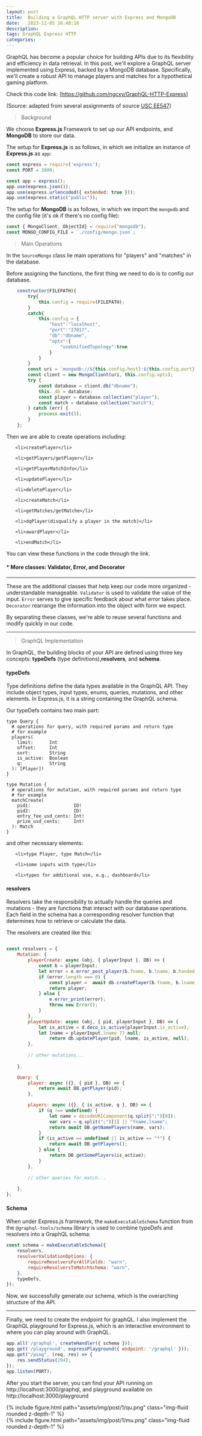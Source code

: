 ```yaml
---
layout: post
title:  Building a GraphQL HTTP server with Express and MongoDB
date:   2023-12-05 16:40:16
description: 
tags: GraphQL Express HTTP
categories: 
---
```


GraphQL has become a popular choice for building APIs due to its flexibility and efficiency in data retrieval. 
In this post, we'll explore a GraphQL server implemented using Express, backed by a MongoDB database.
Specifically, we'll create a robust API to manage players and matches for a hypothetical gaming platform.

Check this code link: [https://github.com/ngcxy/GraphQL-HTTP-Express]

(Source: adapted from several assignments of source [USC EE547](https://web-app.usc.edu/soc/syllabus/20221/31250.pdf))

> Background

We choose **Express.js** Framework to set up our API endpoints, and **MongoDB** to store our data.

The setup for **Express.js** is as follows, in which we initialize an instance of **Express.js** as `app`:

```javascript
const express = require('express');
const PORT = 3000;

const app = express();
app.use(express.json());
app.use(express.urlencoded({ extended: true }));
app.use(express.static("public"));
```

The setup for **MongoDB** is as follows, in which we import the `mongodb` and the config file (it's ok if there's no config file):

```javascript
const { MongoClient, ObjectId} = require("mongodb");
const MONGO_CONFIG_FILE = `./config/mongo.json`;
```

> Main Operations

In the `SourceMongo` class lie main operations for "players" and "matches" in the database.

Before assigning the functions, the first thing we need to do is to config our database.

```javascript
    constructor(FILEPATH){
        try{
            this.config = require(FILEPATH);
        }
        catch{
            this.config = {
                "host":"localhost",
                "port":"27017",
                "db":"dbname",
                "opts":{
                    "useUnifiedTopology":true
                }
            }
        }
        const uri = `mongodb://${this.config.host}:${this.config.port}`;
        const client = new MongoClient(uri, this.config.opts);
        try {
            const database = client.db("dbname");
            this._db = database;
            const player = database.collection("player");
            const match = database.collection("match");
        } catch (err) {
            process.exit(5);
        }
    };
```

Then we are able to create operations including:

<ul>

    <li>createPlayer</li>

    <li>getPlayers/getPlayer</li>

    <li>getPlayerMatchInfo</li>

    <li>updatePlayer</li>

    <li>deletePlayer</li>

</ul>

<ul>

    <li>createMatch</li>

    <li>getMatches/getMatche</li>

    <li>dqPlayer(disqualify a player in the match)</li>

    <li>awardPlayer</li>

    <li>endMatch</li>

</ul>

You can view these functions in the code through the link.

#### * More classes: Validator, Error, and Decorator

---
These are the additional classes that help keep our code more organized - understandable manageable. 
`Validator` is used to validate the value of the input. 
`Error` serves to give specific feedback about what error takes place.
`Decorator` rearrange the information into the object with form we expect.

By separating these classes, we're able to reuse several functions and modify quickly in our code.

---

> GraphQL Implementation

In GraphQL, the building blocks of your API are defined using three key concepts: **typeDefs** (type definitions),**resolvers**, and **schema**.

#### typeDefs

Type definitions define the data types available in the GraphQL API. 
They include object types, input types, enums, queries, mutations, and other elements.
In Express.js, it is a string containing the GraphQL schema.

Our typeDefs contains two main part:

```text
type Query {
  # operations for query, with required params and return type
  # for example
  players(
    limit:      Int    
    offset:     Int    
    sort:       String          
    is_active:  Boolean
    q:          String
  ): [Player]!  
}
```
```text
type Mutation {
  # operations for mutation, with required params and return type
  # for example
  matchCreate(
    pid1:                ID!
    pid2:                ID!
    entry_fee_usd_cents: Int!
    prize_usd_cents:     Int!
  ): Match  
}
```

and other necessary elements:

<ul>

    <li>type Player, type Match</li>

    <li>some inputs with type</li>

    <li>types for additional use, e.g., dashboard</li>

</ul>

#### resolvers

Resolvers take the responsibility to actually handle the queries and mutations - they are functions that interact with our database operations. 
Each field in the schema has a corresponding resolver function that determines how to retrieve or calculate the data.

The resolvers are created like this:

```javascript

const resolvers = {
    Mutation: {
        playerCreate: async (obj, { playerInput }, DB) => {
            const b = playerInput;
            let error = e.error_post_player(b.fname, b.lname, b.handed, b.initial_balance_usd_cents);
            if (error.length === 0) {
                const player =  await db.createPlayer(b.fname, b.lname, handedURL2Data[b.handed], true, b.initial_balance_usd_cents);
                return player;
            } else {
                e.error_print(error);
                throw new Error();
            }
        },
        playerUpdate: async (obj, { pid, playerInput }, DB) => {
            let is_active = d.deco_is_active(playerInput.is_active);
            let lname = playerInput.lname ?? null;
                return db.updatePlayer(pid, lname, is_active, null);
        },
        
        // other mutations...
        
    },

    Query: {
        player: async ({}, { pid }, DB) => {
            return await DB.getPlayer(pid);
        },

        players: async ({}, { is_active, q }, DB) => {
            if (q !== undefined) {
                let name = decodeURIComponent(q.split(";")[0]);
                var vars = q.split(";")[1] || "fname,lname";
                return await DB.getNamePlayers(name, vars);
            }
            if (is_active == undefined || is_active == "*") {
                return await DB.getPlayers();
            } else {
                return DB.getSomePlayers(is_active);
            }
        },
        
        // other queries for match...
        
    },
};
```

#### Schema

When under Express.js framework, the `makeExecutableSchema` function from the `@graphql-tools/schema` library is used to combine typeDefs and resolvers into a GraphQL schema:

```javascript
const schema = makeExecutableSchema({
    resolvers,
    resolverValidationOptions: {
        requireResolversForAllFields: "warn",
        requireResolversToMatchSchema: "warn",
    },
    typeDefs,
});
```

Now, we successfully generate our schema, which is the overarching structure of the API.

---

Finally, we need to create the endpoint for graphQL. 
I also implement the GraphQL playground for Express.js, which is an interactive environment to where you can play around with GraphQL.

```javascript
app.all('/graphql', createHandler({ schema }));
app.get('/playground', expressPlayground({ endpoint: '/graphql' }));
app.get("/ping", (req, res) => {
    res.sendStatus(204);
});
app.listen(PORT);
```

After you start the server, you can find your API running on http://localhost:3000/graphql, and playground available on http://localhost:3000/playground



<div class="row mt-3">
    <div class="col-sm mt-3 mt-md-0">
        {% include figure.html path="assets/img/post/1/qu.png" class="img-fluid rounded z-depth-1" %}
    </div>
    <div class="col-sm mt-3 mt-md-0">
        {% include figure.html path="assets/img/post/1/mu.png" class="img-fluid rounded z-depth-1" %}
    </div>
</div>